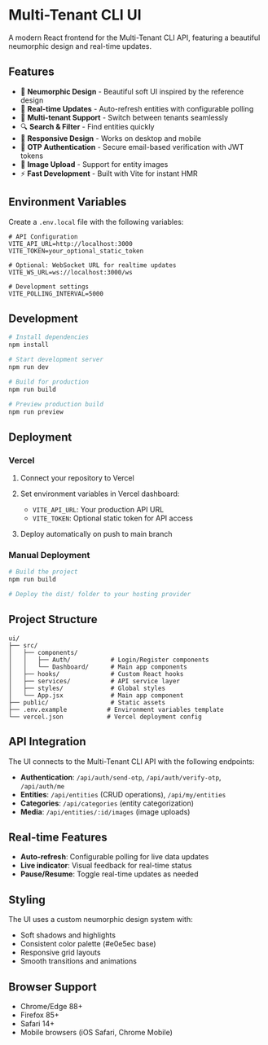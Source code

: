 # Multi-Tenant CLI UI

A modern React frontend for the Multi-Tenant CLI API, featuring a beautiful neumorphic design and real-time updates.

## Features

- 🎨 **Neumorphic Design** - Beautiful soft UI inspired by the reference design
- 🔄 **Real-time Updates** - Auto-refresh entities with configurable polling
- 🏢 **Multi-tenant Support** - Switch between tenants seamlessly
- 🔍 **Search & Filter** - Find entities quickly
- 📱 **Responsive Design** - Works on desktop and mobile
- 🔐 **OTP Authentication** - Secure email-based verification with JWT tokens
- 📸 **Image Upload** - Support for entity images
- ⚡ **Fast Development** - Built with Vite for instant HMR

## Environment Variables

Create a `.env.local` file with the following variables:

```env
# API Configuration
VITE_API_URL=http://localhost:3000
VITE_TOKEN=your_optional_static_token

# Optional: WebSocket URL for realtime updates
VITE_WS_URL=ws://localhost:3000/ws

# Development settings
VITE_POLLING_INTERVAL=5000
```

## Development

```bash
# Install dependencies
npm install

# Start development server
npm run dev

# Build for production
npm run build

# Preview production build
npm run preview
```

## Deployment

### Vercel

1. Connect your repository to Vercel
2. Set environment variables in Vercel dashboard:
   - `VITE_API_URL`: Your production API URL
   - `VITE_TOKEN`: Optional static token for API access

3. Deploy automatically on push to main branch

### Manual Deployment

```bash
# Build the project
npm run build

# Deploy the dist/ folder to your hosting provider
```

## Project Structure

```
ui/
├── src/
│   ├── components/
│   │   ├── Auth/           # Login/Register components
│   │   └── Dashboard/      # Main app components
│   ├── hooks/              # Custom React hooks
│   ├── services/           # API service layer
│   ├── styles/             # Global styles
│   └── App.jsx             # Main app component
├── public/                 # Static assets
├── .env.example           # Environment variables template
└── vercel.json            # Vercel deployment config
```

## API Integration

The UI connects to the Multi-Tenant CLI API with the following endpoints:

- **Authentication**: `/api/auth/send-otp`, `/api/auth/verify-otp`, `/api/auth/me`
- **Entities**: `/api/entities` (CRUD operations), `/api/my/entities`
- **Categories**: `/api/categories` (entity categorization)
- **Media**: `/api/entities/:id/images` (image uploads)

## Real-time Features

- **Auto-refresh**: Configurable polling for live data updates
- **Live indicator**: Visual feedback for real-time status
- **Pause/Resume**: Toggle real-time updates as needed

## Styling

The UI uses a custom neumorphic design system with:

- Soft shadows and highlights
- Consistent color palette (#e0e5ec base)
- Responsive grid layouts
- Smooth transitions and animations

## Browser Support

- Chrome/Edge 88+
- Firefox 85+
- Safari 14+
- Mobile browsers (iOS Safari, Chrome Mobile)
